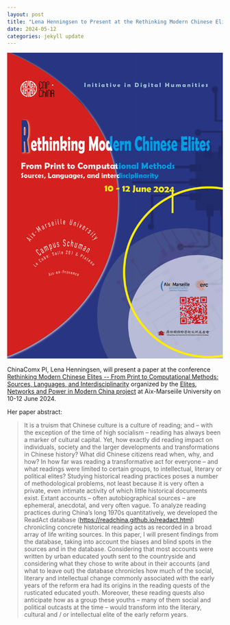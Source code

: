 ```yaml
---
layout: post
title: "Lena Henningsen to Present at the Rethinking Modern Chinese Elites Conference in Aix-Marseille on 10-12 June"
date: 2024-05-12
categories: jekyll update
---
```


![RMCE-2024](../assets/images/RMCE-2024.png)

ChinaComx PI, Lena Henningsen, will present a paper at the conference [Rethinking Modern Chinese Elites -- From Print to Computational Methods: Sources, Languages, and Interdisciplinarity](https://china-conference.univ-amu.fr/) organized by the [Elites, Networks and Power in Modern China project](https://www.enpchina.eu/) at Aix-Marseiile University on 10-12 June 2024.

Her paper abstract:
> It is a truism that Chinese culture is a culture of reading; and – with the exception of the time of high socialism – reading has always been a marker of cultural capital. Yet, how exactly did reading impact on individuals, society and the larger developments and transformations in Chinese history? What did Chinese citizens read when, why, and how? In how far was reading a transformative act for everyone – and what readings were limited to certain groups, to intellectual, literary or political elites? Studying historical reading practices poses a number of methodological problems, not least because it is very often a private, even intimate activity of which little historical documents exist. Extant accounts – often autobiographical sources – are ephemeral, anecdotal, and very often vague. To analyze reading practices during China’s long 1970s quantitatively, we developed the ReadAct database (https://readchina.github.io/readact.html) chronicling concrete historical reading acts as recorded in a broad array of life writing sources. In this paper, I will present findings from the database, taking into account the biases and blind spots in the sources and in the database. Considering that most accounts were written by urban educated youth sent to the countryside and considering what they chose to write about in their accounts (and what to leave out) the database chronicles how much of the social, literary and intellectual change commonly associated with the early years of the reform era had its origins in the reading quests of the rusticated educated youth. Moreover, these reading quests also anticipate how as a group these youths – many of them social and political outcasts at the time – would transform into the literary, cultural and / or intellectual elite of the early reform years.
